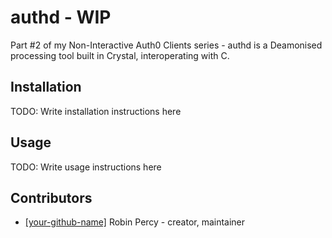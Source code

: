 # authd - WIP

Part \#2 of my Non-Interactive Auth0 Clients series - authd is a Deamonised processing tool built in Crystal, interoperating with C.


## Installation

TODO: Write installation instructions here

## Usage

TODO: Write usage instructions here


## Contributors

- [[your-github-name]](https://github.com/[your-github-name]) Robin Percy - creator, maintainer
